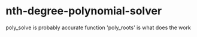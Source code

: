 # nth-degree-polynomial-solver
poly_solve is probably accurate
function 'poly_roots' is what does the work
